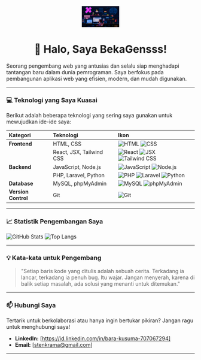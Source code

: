 <div align="center">
  <img src="https://raw.githubusercontent.com/BekaGensss/BekaGensss/main/assets/Chill%20Mario,%20Pixel%20Jeff.gif" width="100" alt="Animated developer"/>
  <h1>🌟 Halo, Saya BekaGensss!</h1>
</div>

Seorang pengembang web yang antusias dan selalu siap menghadapi tantangan baru dalam dunia pemrograman. Saya berfokus pada pembangunan aplikasi web yang efisien, modern, dan mudah digunakan.

---

### 💻 Teknologi yang Saya Kuasai

Berikut adalah beberapa teknologi yang sering saya gunakan untuk mewujudkan ide-ide saya:

| Kategori | Teknologi | Ikon |
| :--- | :--- | :--- |
| **Frontend** | HTML, CSS | ![HTML](https://img.shields.io/badge/-HTML-E34F26?style=flat-square&logo=html5&logoColor=white) ![CSS](https://img.shields.io/badge/-CSS-1572B6?style=flat-square&logo=css3&logoColor=white) |
| | React, JSX, Tailwind CSS | ![React](https://img.shields.io/badge/-React-61DAFB?style=flat-square&logo=react&logoColor=white) ![JSX](https://img.shields.io/badge/-JSX-61DAFB?style=flat-square&logo=react&logoColor=white) ![Tailwind CSS](https://img.shields.io/badge/-Tailwind_CSS-38B2AC?style=flat-square&logo=tailwind-css&logoColor=white) |
| **Backend** | JavaScript, Node.js | ![JavaScript](https://img.shields.io/badge/-JavaScript-F7DF1E?style=flat-square&logo=javascript&logoColor=black) ![Node.js](https://img.shields.io/badge/-Node.js-339933?style=flat-square&logo=node.js&logoColor=white) |
| | PHP, Laravel, Python | ![PHP](https://img.shields.io/badge/-PHP-777BB4?style=flat-square&logo=php&logoColor=white) ![Laravel](https://img.shields.io/badge/-Laravel-FF2D20?style=flat-square&logo=laravel&logoColor=white) ![Python](https://img.shields.io/badge/-Python-3776AB?style=flat-square&logo=python&logoColor=white) |
| **Database** | MySQL, phpMyAdmin | ![MySQL](https://img.shields.io/badge/-MySQL-4479A1?style=flat-square&logo=mysql&logoColor=white) ![phpMyAdmin](https://img.shields.io/badge/-phpMyAdmin-6C7896?style=flat-square&logo=phpmyadmin&logoColor=white) |
| **Version Control** | Git | ![Git](https://img.shields.io/badge/-Git-F05032?style=flat-square&logo=git&logoColor=white) |

---

### 📈 Statistik Pengembangan Saya

![GitHub Stats](https://github-readme-stats.vercel.app/api?username=BekaGensss&show_icons=true&theme=gruvbox)
![Top Langs](https://github-readme-stats.vercel.app/api/top-langs/?username=BekaGensss&layout=compact&theme=gruvbox)

---

### 💡 Kata-kata untuk Pengembang

> "Setiap baris kode yang ditulis adalah sebuah cerita. Terkadang ia lancar, terkadang ia penuh bug. Itu wajar. Jangan menyerah, karena di balik setiap masalah, ada solusi yang menanti untuk ditemukan."

---

### 📫 Hubungi Saya

Tertarik untuk berkolaborasi atau hanya ingin bertukar pikiran? Jangan ragu untuk menghubungi saya!

* **LinkedIn:** [https://id.linkedin.com/in/bara-kusuma-707067294]
* **Email:** [stenkrama@gmail.com]

---